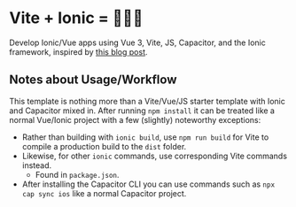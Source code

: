 # Vite + Ionic = 💜💚💙
Develop Ionic/Vue apps using Vue 3, Vite, JS, Capacitor, and the Ionic framework, inspired by [this blog post](https://dev.to/aaronksaunders/getting-started-with-vitejs-ionic-framework-beta-v6-and-vuejs-2o8l).

## Notes about Usage/Workflow
This template is nothing more than a Vite/Vue/JS starter template with Ionic and Capacitor mixed in. After running `npm install` it can be treated like a normal Vue/Ionic project with a few (slightly) noteworthy exceptions:
* Rather than building with `ionic build`, use `npm run build` for Vite to compile a production build to the `dist` folder.
* Likewise, for other `ionic` commands, use corresponding Vite commands instead.
  * Found in `package.json`. 
* After installing the Capacitor CLI you can use commands such as `npx cap sync ios` like a normal Capacitor project. 
